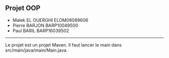 Projet OOP
---
* Malek EL OUERGHI ELOM08089606
* Pierre BARJON BARP10049500
* Paul BARIL BARP16039502

---

Le projet est un projet Maven. Il faut lancer le main dans
src/main/java/main/Main.java.
